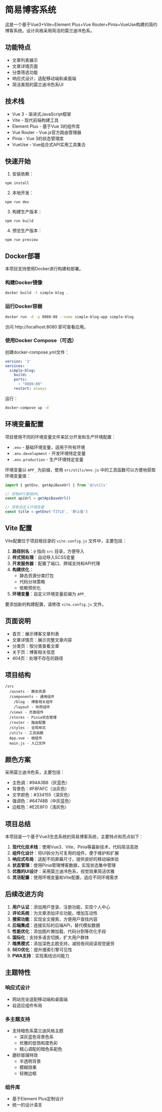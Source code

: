 # 简易博客系统

这是一个基于Vue3+Vite+Element Plus+Vue Router+Pinia+VueUse构建的简约博客系统。设计风格采用简洁的莫兰迪冷色系。

## 功能特点

- 文章列表展示
- 文章详情页面
- 分类筛选功能
- 响应式设计，适配移动端和桌面端
- 简洁美观的莫兰迪冷色系UI

## 技术栈

- Vue 3 - 渐进式JavaScript框架
- Vite - 现代前端构建工具
- Element Plus - 基于Vue 3的组件库
- Vue Router - Vue.js官方路由管理器
- Pinia - Vue 3的状态管理库
- VueUse - Vue组合式API实用工具集合

## 快速开始

1. 安装依赖：
```
npm install
```

2. 本地开发：
```
npm run dev
```

3. 构建生产版本：
```
npm run build
```

4. 预览生产版本：
```
npm run preview
```

## Docker部署

本项目支持使用Docker进行构建和部署。

### 构建Docker镜像

```bash
docker build -t simple-blog .
```

### 运行Docker容器

```bash
docker run -d -p 8080:80 --name simple-blog-app simple-blog
```

访问 http://localhost:8080 即可查看应用。

### 使用Docker Compose（可选）

创建docker-compose.yml文件：

```yaml
version: '3'
services:
  simple-blog:
    build: .
    ports:
      - "8080:80"
    restart: always
```

运行：

```bash
docker-compose up -d
```

## 环境变量配置

项目使用不同的环境变量文件来区分开发和生产环境配置：

- `.env` - 基础环境变量，适用于所有环境
- `.env.development` - 开发环境特定变量
- `.env.production` - 生产环境特定变量

环境变量以 `APP_` 为前缀，使用 `src/utils/env.js` 中的工具函数可以方便地获取环境变量值：

```js
import { getEnv, getApiBaseUrl } from '@/utils'

// 获取API基础URL
const apiUrl = getApiBaseUrl()

// 获取自定义环境变量
const title = getEnv('TITLE', '默认值')
```

## Vite 配置

Vite配置位于项目根目录的 `vite.config.js` 文件中，主要包括：

1. **路径别名**：`@` 指向 `src` 目录，方便导入
2. **样式预处理**：自动导入SCSS变量
3. **开发服务器**：配置了端口、跨域支持和API代理
4. **构建优化**：
   - 静态资源分类打包
   - 代码分块策略
   - 依赖预优化
5. **环境变量**：自定义环境变量前缀为 `APP_`

要添加新的构建配置，请修改 `vite.config.js` 文件。

## 页面说明

- 首页：展示博客文章列表
- 文章详情页：展示完整文章内容
- 分类页：按分类查看文章
- 关于页：博客相关信息
- 404页：处理不存在的路径

## 项目结构

```
/src
  /assets - 静态资源
  /components - 通用组件
    /blog - 博客相关组件
    /layout - 布局组件
  /views - 页面组件
  /stores - Pinia状态管理
  /router - 路由配置
  /styles - 全局样式
  /utils - 工具函数
  App.vue - 根组件
  main.js - 入口文件
```

## 颜色方案

采用莫兰迪冷色系，主要包括：
- 主色调：#94A3B8（灰蓝色）
- 背景色：#F8FAFC（淡灰色）
- 文字颜色：#334155（深灰色）
- 强调色：#64748B（中灰蓝色）
- 边框色：#E2E8F0（浅灰色）

## 项目总结

本项目是一个基于Vue3生态系统的简易博客系统，主要特点和亮点如下：

1. **现代化技术栈**：使用Vue3、Vite、Pinia等最新技术，代码简洁高效
2. **组件化设计**：将UI拆分为可复用的组件，便于维护和扩展
3. **响应式布局**：适配不同屏幕尺寸，提供良好的移动端体验
4. **状态管理**：使用Pinia管理博客数据，实现状态集中管理
5. **优雅的UI设计**：采用莫兰迪冷色系，视觉效果简洁优雅
6. **灵活配置**：使用环境变量和Vite配置，适应不同环境需求

## 后续改进方向

1. **用户认证**：添加用户登录、注册功能，实现个人中心
2. **评论系统**：为文章添加评论功能，增加互动性
3. **搜索功能**：实现全文搜索，方便用户查找内容
4. **后端集成**：连接实际的后端API，替代模拟数据
5. **性能优化**：添加图片懒加载、代码分割等优化手段
6. **国际化**：支持多语言切换，扩大用户群体
7. **暗黑模式**：添加深色主题支持，减轻夜间阅读视觉疲劳
8. **SEO优化**：提升搜索引擎可见性
9. **PWA支持**：实现离线访问能力

## 主题特性

### 响应式设计
- 网站完全适配移动端和桌面端
- 自适应组件布局

### 多主题支持
- 支持暗色系莫兰迪风格主题
  - 深灰蓝色背景色系
  - 优雅的低饱和度色彩
  - 精心调配的暗色系配色
- 磨砂玻璃特效
  - 半透明背景
  - 模糊效果
  - 轻微边框

### 组件库
- 基于Element Plus定制设计
- 统一的设计语言
